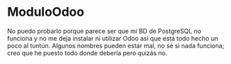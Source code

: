 # ModuloOdoo
No puedo probarlo porque parece ser que mi BD de PostgreSQL no funciona y no me deja instalar ni utilizar Odoo así que está todo hecho un poco al tuntún.
Algunos nombres pueden estar mal, no sé si nada funciona; creo que he puesto todo donde debería pero quizás no.
